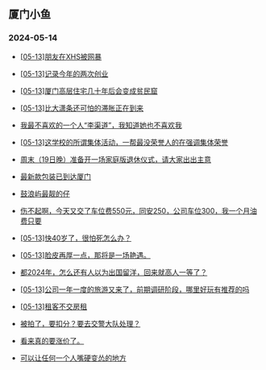 ## 厦门小鱼 
### 2024-05-14

+ [[05-13]朋友在XHS被网暴](http://bbs.xmfish.com/read-htm-tid-18189682.html)

+ [[05-13]记录今年的两次创业](http://bbs.xmfish.com/read-htm-tid-18189681.html)

+ [[05-13]厦门高层住宅几十年后会变成贫民窟](http://bbs.xmfish.com/read-htm-tid-18189570.html)

+ [[05-13]比大潇条还可怕的滞胀正在到来](http://bbs.xmfish.com/read-htm-tid-18189732.html)

+ [我最不喜欢的一个人“李渠道”，我知道她也不喜欢我](http://bbs.xmfish.com/read-htm-tid-18189820.html)

+ [[05-13]这学校的所谓集体活动，一帮最没荣誉人的在强调集体荣誉](http://bbs.xmfish.com/read-htm-tid-18189627.html)

+ [周末（19日晚）准备开一场家庭版退休仪式，请大家出出主意](http://bbs.xmfish.com/read-htm-tid-18189724.html)

+ [最新款包装已到达厦门](http://bbs.xmfish.com/read-htm-tid-18189589.html)

+ [鼓浪屿最靓的仔](http://bbs.xmfish.com/read-htm-tid-18189667.html)

+ [伤不起啊，今天又交了车位费550元，同安250，公司车位300，我一个月油费只要](http://bbs.xmfish.com/read-htm-tid-18189801.html)

+ [[05-13]快40岁了，很怕死怎么办？](http://bbs.xmfish.com/read-htm-tid-18189842.html)

+ [[05-13]脸皮再厚一点，那将是一场艳遇。](http://bbs.xmfish.com/read-htm-tid-18189725.html)

+ [都2024年，怎么还有人以为出国留洋，回来就高人一等了？](http://bbs.xmfish.com/read-htm-tid-18189815.html)

+ [[05-13]公司一年一度的旅游又来了，前期调研阶段，哪里好玩有推荐的吗](http://bbs.xmfish.com/read-htm-tid-18189757.html)

+ [[05-13]租客不交房租](http://bbs.xmfish.com/read-htm-tid-18189805.html)

+ [被拍了，要扣分？要去交警大队处理？](http://bbs.xmfish.com/read-htm-tid-18189743.html)

+ [看来真的要涨价了。](http://bbs.xmfish.com/read-htm-tid-18189929.html)

+ [可以让任何一个人嘴硬变怂的地方](http://bbs.xmfish.com/read-htm-tid-18189818.html)

